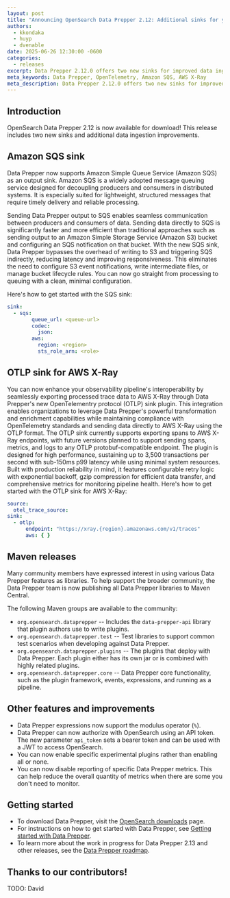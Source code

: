 ```yaml
---
layout: post
title: "Announcing OpenSearch Data Prepper 2.12: Additional sinks for your data ingestion needs"
authors:
  - kkondaka
  - huyp
  - dvenable
date: 2025-06-26 12:30:00 -0600
categories:
  - releases
excerpt: Data Prepper 2.12.0 offers two new sinks for improved data ingestion as well as additional features and improvements.
meta_keywords: Data Prepper, OpenTelemetry, Amazon SQS, AWS X-Ray
meta_description: Data Prepper 2.12.0 offers two new sinks for improved data ingestion---an Amazon SQS sink and an OTLP sink for AWS X-Ray---as well as additional features and improvements.
---
```


## Introduction

OpenSearch Data Prepper 2.12 is now available for download!
This release includes two new sinks and additional data ingestion improvements.


## Amazon SQS sink

Data Prepper now supports Amazon Simple Queue Service (Amazon SQS) as an output sink. Amazon SQS is a widely adopted message queuing service designed for decoupling producers and consumers in distributed systems. It is especially suited for lightweight, structured messages that require timely delivery and reliable processing.

Sending Data Prepper output to SQS enables seamless communication between producers and consumers of data. Sending data directly to SQS is significantly faster and more efficient than traditional approaches such as sending output to an Amazon Simple Storage Service (Amazon S3) bucket and configuring an SQS notification on that bucket. With the new SQS sink, Data Prepper bypasses the overhead of writing to S3 and triggering SQS indirectly, reducing latency and improving responsiveness. This eliminates the need to configure S3 event notifications, write intermediate files, or manage bucket lifecycle rules. You can now go straight from processing to queuing with a clean, minimal configuration.

Here's how to get started with the SQS sink:

```yaml
sink:
  - sqs:
        queue_url: <queue-url>
        codec:
          json:
        aws:
          region: <region>
          sts_role_arn: <role>
```

## OTLP sink for AWS X-Ray

You can now enhance your observability pipeline's interoperability by seamlessly exporting processed trace data to AWS X-Ray through Data Prepper's new OpenTelementry protocol (OTLP) sink plugin. This integration enables organizations to leverage Data Prepper's powerful transformation and enrichment capabilities while maintaining compliance with OpenTelemetry standards and sending data directly to AWS X-Ray using the OTLP format. The OTLP sink currently supports exporting spans to AWS X-Ray endpoints, with future versions planned to support sending spans, metrics, and logs to any OTLP protobuf-compatible endpoint. The plugin is designed for high performance, sustaining up to 3,500 transactions per second with sub-150ms p99 latency while using minimal system resources. Built with production reliability in mind, it features configurable retry logic with exponential backoff, gzip compression for efficient data transfer, and comprehensive metrics for monitoring pipeline health. Here's how to get started with the OTLP sink for AWS X-Ray:

```yaml
source:
  otel_trace_source:
sink:
  - otlp:
      endpoint: "https://xray.{region}.amazonaws.com/v1/traces"
      aws: { }
```

## Maven releases

Many community members have expressed interest in using various Data Prepper features as libraries.
To help support the broader community, the Data Prepper team is now publishing all Data Prepper libraries to Maven Central.

The following Maven groups are available to the community:

* `org.opensearch.dataprepper` -- Includes the `data-prepper-api` library that plugin authors use to write plugins.
* `org.opensearch.dataprepper.test` -- Test libraries to support common test scenarios when developing against Data Prepper.
* `org.opensearch.dataprepper.plugins` -- The plugins that deploy with Data Prepper. Each plugin either has its own jar or is combined with highly related plugins.
* `org.opensearch.dataprepper.core` -- Data Prepper core functionality, such as the plugin framework, events, expressions, and running as a pipeline.

## Other features and improvements

* Data Prepper expressions now support the modulus operator (`%`).
* Data Prepper can now authorize with OpenSearch using an API token. The new parameter `api_token` sets a bearer token and can be used with a JWT to access OpenSearch.
* You can now enable specific experimental plugins rather than enabling all or none.
* You can now disable reporting of specific Data Prepper metrics. This can help reduce the overall quantity of metrics when there are some you don't need to monitor.

## Getting started

* To download Data Prepper, visit the [OpenSearch downloads](https://opensearch.org/downloads.html) page.
* For instructions on how to get started with Data Prepper, see [Getting started with Data Prepper](https://opensearch.org/docs/latest/data-prepper/getting-started/).
* To learn more about the work in progress for Data Prepper 2.13 and other releases, see the [Data Prepper roadmap](https://github.com/orgs/opensearch-project/projects/221).

## Thanks to our contributors!

TODO: David
